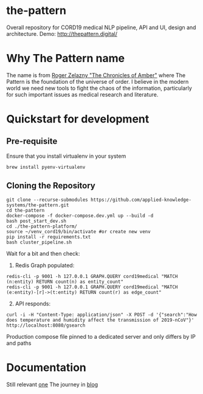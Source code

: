# the-pattern
Overall repository for CORD19 medical NLP pipeline, API and UI, design and architecture. 
Demo: http://thepattern.digital/


# Why The Pattern name
The name is from [Roger Zelazny "The Chronicles of Amber"](https://en.wikipedia.org/wiki/The_Chronicles_of_Amber#The_Pattern_and_the_Logrus) where The Pattern is the foundation of the universe of order. 
I believe in the modern world we need new tools to fight the chaos of the information, particularly for such important issues as medical research and literature. 

# Quickstart for development

## Pre-requisite

Ensure that you install virtualenv in your system

```
brew install pyenv-virtualenv  
```

## Cloning the Repository


```
git clone --recurse-submodules https://github.com/applied-knowledge-systems/the-pattern.git
cd the-pattern
docker-compose -f docker-compose.dev.yml up --build -d
bash post_start_dev.sh
cd ./the-pattern-platform/
source ~/venv_cord19/bin/activate #or create new venv
pip install -r requirements.txt
bash cluster_pipeline.sh
```
Wait for a bit and then check:
1) Redis Graph populated: 
```
redis-cli -p 9001 -h 127.0.0.1 GRAPH.QUERY cord19medical "MATCH (n:entity) RETURN count(n) as entity_count" 
redis-cli -p 9001 -h 127.0.0.1 GRAPH.QUERY cord19medical "MATCH (e:entity)-[r]->(t:entity) RETURN count(r) as edge_count"
```
2) API responds: 
```
curl -i -H "Content-Type: application/json" -X POST -d '{"search":"How does temperature and humidity affect the transmission of 2019-nCoV"}' http://localhost:8080/gsearch
```

Production compose file pinned to a dedicated server and only differs by IP and paths

# Documentation
Still relevant [one](https://alexmikhalev.github.io/cord19redisknowledgegraph/)
The journey in [blog](https://alexmikhalev.medium.com)
